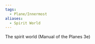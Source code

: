 ```yaml
---
tags:
  - Plane/Innermost
aliases:
  - Spirit World
---
```

The spirit world (Manual of the Planes 3e)
